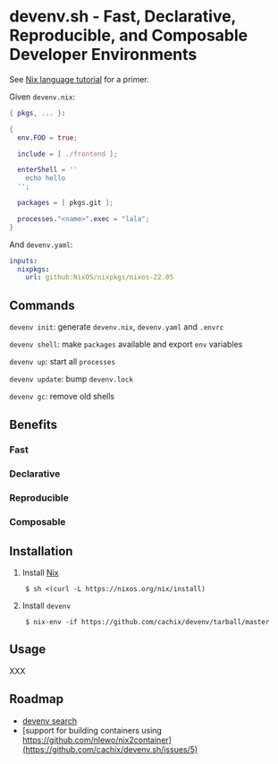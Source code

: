 # devenv.sh - Fast, Declarative, Reproducible, and Composable Developer Environments

See [Nix language tutorial](https://nix.dev/tutorials/nix-language) for a primer.

Given `devenv.nix`:

```nix
{ pkgs, ... }:

{
  env.FOO = true;

  include = [ ./frontend ];

  enterShell = ''
    echo hello
  '';

  packages = [ pkgs.git ];

  processes."<name>".exec = "lala";
}
```

And `devenv.yaml`:

```yaml
inputs:
  nixpkgs:
    url: github:NixOS/nixpkgs/nixos-22.05
```

## Commands

``devenv init``: generate `devenv.nix`, `devenv.yaml` and `.envrc`

``devenv shell``: make `packages` available and export `env` variables

``devenv up``: start all `processes`

``devenv update``: bump `devenv.lock`

``devenv gc``: remove old shells

## Benefits

### Fast

### Declarative

### Reproducible

### Composable

## Installation

1. Install [Nix](https://nixos.org)

```
    $ sh <(curl -L https://nixos.org/nix/install)
```

2. Install `devenv`

```
    $ nix-env -if https://github.com/cachix/devenv/tarball/master
```

## Usage 

XXX 

## Roadmap

- [devenv search](https://github.com/cachix/devenv.sh/issues/4)
- [support for building containers using https://github.com/nlewo/nix2container](https://github.com/cachix/devenv.sh/issues/5)
